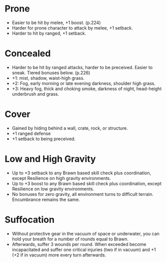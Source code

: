 # Prone
- Easier to be hit by melee, +1 boost. (p.224)
- Harder for prone character to attack by melee, +1 setback.
- Harder to hit by ranged, +1 setback.

# Concealed
- Harder to be hit by ranged attacks, harder to be preceived. Easier to sneak. Tiered bonuses below. (p.226)
- +1: mist, shadow, waist-high grass.
- +2: Fog, early morning or late evening darkness, shoulder high grass.
- +3: Heavy fog, thick and choking smoke, darkness of night, head-height underbrush and grass.

# Cover
- Gained by hiding behind a wall, crate, rock, or structure.
- +1 ranged defense
- +1 setback to being preceived.

# Low and High Gravity
- Up to +3 setback to any Brawn based skill check plus coordination, except Resilience on high gravity environments.
- Up to +3 boost to any Brawn based skill check plus coordination, except Resilience on low gravity environments.
- No bonuses for zero gravity, all environment turns to difficult terrain. Encumbrance remains the same.

# Suffocation
- Without protective gear in the vacuum of space or underwater, you can hold your breath for a number of rounds equal to Brawn.
- Afterwards, suffer 3 wounds per round. When exceeded become incapacitated and suffer one critical injuries (two if in vacuum) and +1 (+2 if in vacuum) more every turn afterwards.
